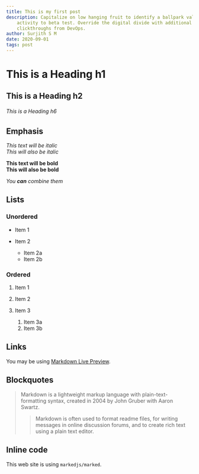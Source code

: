 ```yaml
---
title: This is my first post
description: Capitalize on low hanging fruit to identify a ballpark value added
    activity to beta test. Override the digital divide with additional
    clickthroughs from DevOps.
author: Surjith S M
date: 2020-09-01
tags: post
---
```


# This is a Heading h1

## This is a Heading h2

###### This is a Heading h6

## Emphasis

_This text will be italic_\
_This will also be italic_

**This text will be bold**\
**This will also be bold**

_You **can** combine them_

## Lists

### Unordered

-   Item 1
-   Item 2

    -   Item 2a
    -   Item 2b

### Ordered

1. Item 1
2. Item 2
3. Item 3

    1. Item 3a
    2. Item 3b

## Links

You may be using [Markdown Live Preview](https://markdownlivepreview.com/).

## Blockquotes

> Markdown is a lightweight markup language with plain-text-formatting syntax, created in 2004 by John Gruber with Aaron Swartz.
>
> > Markdown is often used to format readme files, for writing messages in online discussion forums, and to create rich text using a plain text editor.

## Inline code

This web site is using `markedjs/marked`.
